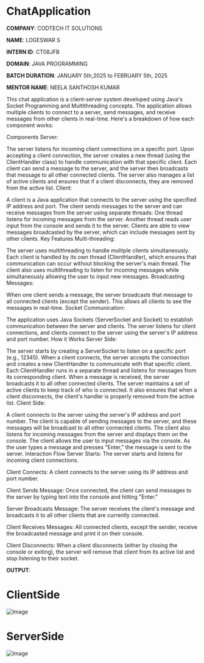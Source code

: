 # ChatApplication

**COMPANY**: CODTECH IT SOLUTIONS

**NAME**: LOGESWAR S

**INTERN ID**: CT08JFB

**DOMAIN**: JAVA PROGRAMMING

**BATCH DURATION**: JANUARY 5th,2025 to FEBRUARY 5th, 2025

**MENTOR NAME**: NEELA SANTHOSH KUMAR

This chat application is a client-server system developed using Java's Socket Programming and Multithreading concepts. The application allows multiple clients to connect to a server, send messages, and receive messages from other clients in real-time. Here's a breakdown of how each component works:

Components
Server:

The server listens for incoming client connections on a specific port.
Upon accepting a client connection, the server creates a new thread (using the ClientHandler class) to handle communication with that specific client.
Each client can send a message to the server, and the server then broadcasts that message to all other connected clients.
The server also manages a list of active clients and ensures that if a client disconnects, they are removed from the active list.
Client:

A client is a Java application that connects to the server using the specified IP address and port.
The client sends messages to the server and can receive messages from the server using separate threads:
One thread listens for incoming messages from the server.
Another thread reads user input from the console and sends it to the server.
Clients are able to view messages broadcasted by the server, which can include messages sent by other clients.
Key Features
Multi-threading:

The server uses multithreading to handle multiple clients simultaneously. Each client is handled by its own thread (ClientHandler), which ensures that communication can occur without blocking the server's main thread.
The client also uses multithreading to listen for incoming messages while simultaneously allowing the user to input new messages.
Broadcasting Messages:

When one client sends a message, the server broadcasts that message to all connected clients (except the sender). This allows all clients to see the messages in real-time.
Socket Communication:

The application uses Java Sockets (ServerSocket and Socket) to establish communication between the server and clients. The server listens for client connections, and clients connect to the server using the server's IP address and port number.
How it Works
Server Side:

The server starts by creating a ServerSocket to listen on a specific port (e.g., 12345).
When a client connects, the server accepts the connection and creates a new ClientHandler to communicate with that specific client.
Each ClientHandler runs in a separate thread and listens for messages from its corresponding client. When a message is received, the server broadcasts it to all other connected clients.
The server maintains a set of active clients to keep track of who is connected. It also ensures that when a client disconnects, the client's handler is properly removed from the active list.
Client Side:

A client connects to the server using the server's IP address and port number.
The client is capable of sending messages to the server, and these messages will be broadcast to all other connected clients.
The client also listens for incoming messages from the server and displays them on the console.
The client allows the user to input messages via the console. As the user types a message and presses "Enter," the message is sent to the server.
Interaction Flow
Server Starts:
The server starts and listens for incoming client connections.

Client Connects:
A client connects to the server using its IP address and port number.

Client Sends Message:
Once connected, the client can send messages to the server by typing text into the console and hitting "Enter."

Server Broadcasts Message:
The server receives the client's message and broadcasts it to all other clients that are currently connected.

Client Receives Messages:
All connected clients, except the sender, receive the broadcasted message and print it on their console.

Client Disconnects:
When a client disconnects (either by closing the console or exiting), the server will remove that client from its active list and stop listening to their socket.

**OUTPUT**:
# ClientSide
![Image](https://github.com/user-attachments/assets/c5d3fb24-e93d-4539-8cf4-bea0722ac4eb)

# ServerSide
![Image](https://github.com/user-attachments/assets/f5302187-7796-4019-a7c5-e0d8dd7694fa)
